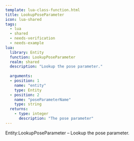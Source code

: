 ```yaml
---
template: lua-class-function.html
title: LookupPoseParameter
icon: lua-shared
tags:
  - lua
  - shared
  - needs-verification
  - needs-example
lua:
  library: Entity
  function: LookupPoseParameter
  realm: shared
  description: "Lookup the pose parameter."
  
  arguments:
  - position: 1
    name: "entity"
    type: Entity
  - position: 2
    name: "poseParameterName"
    type: string
  returns:
    - type: integer
      description: "The pose parameter"
---
```


<div class="lua__search__keywords">
Entity:LookupPoseParameter &#x2013; Lookup the pose parameter.
</div>
